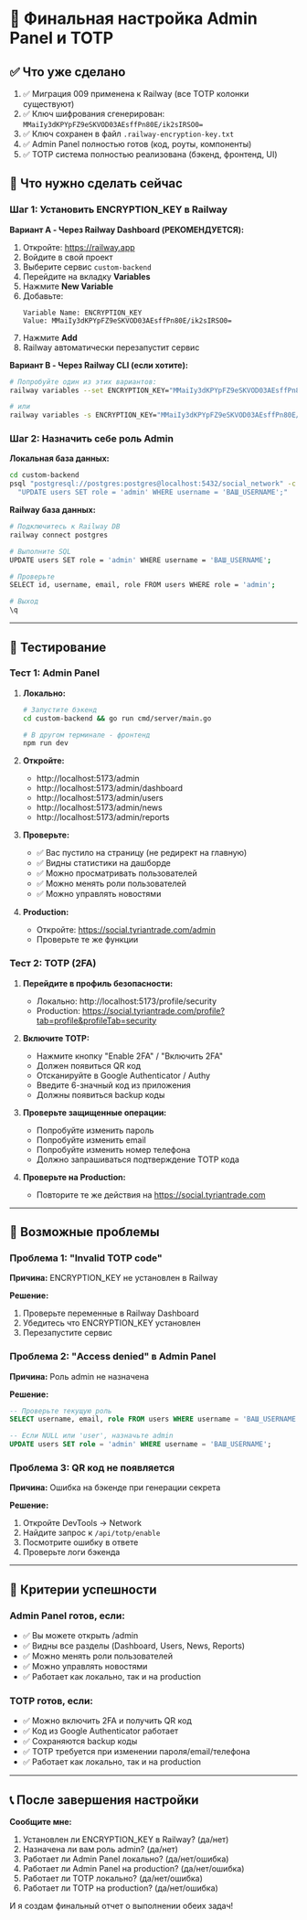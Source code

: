 # 🎯 Финальная настройка Admin Panel и TOTP

## ✅ Что уже сделано

1. ✅ Миграция 009 применена к Railway (все TOTP колонки существуют)
2. ✅ Ключ шифрования сгенерирован: `MMaiIy3dKPYpFZ9eSKVOD03AEsffPn80E/ik2sIRSO0=`
3. ✅ Ключ сохранен в файл `.railway-encryption-key.txt`
4. ✅ Admin Panel полностью готов (код, роуты, компоненты)
5. ✅ TOTP система полностью реализована (бэкенд, фронтенд, UI)

## 🔧 Что нужно сделать сейчас

### Шаг 1: Установить ENCRYPTION_KEY в Railway

**Вариант A - Через Railway Dashboard (РЕКОМЕНДУЕТСЯ):**

1. Откройте: https://railway.app
2. Войдите в свой проект
3. Выберите сервис `custom-backend`
4. Перейдите на вкладку **Variables**
5. Нажмите **New Variable**
6. Добавьте:
   ```
   Variable Name: ENCRYPTION_KEY
   Value: MMaiIy3dKPYpFZ9eSKVOD03AEsffPn80E/ik2sIRSO0=
   ```
7. Нажмите **Add**
8. Railway автоматически перезапустит сервис

**Вариант B - Через Railway CLI (если хотите):**

```bash
# Попробуйте один из этих вариантов:
railway variables --set ENCRYPTION_KEY="MMaiIy3dKPYpFZ9eSKVOD03AEsffPn80E/ik2sIRSO0="

# или
railway variables -s ENCRYPTION_KEY="MMaiIy3dKPYpFZ9eSKVOD03AEsffPn80E/ik2sIRSO0="
```

### Шаг 2: Назначить себе роль Admin

**Локальная база данных:**

```bash
cd custom-backend
psql "postgresql://postgres:postgres@localhost:5432/social_network" -c \
  "UPDATE users SET role = 'admin' WHERE username = 'ВАШ_USERNAME';"
```

**Railway база данных:**

```bash
# Подключитесь к Railway DB
railway connect postgres

# Выполните SQL
UPDATE users SET role = 'admin' WHERE username = 'ВАШ_USERNAME';

# Проверьте
SELECT id, username, email, role FROM users WHERE role = 'admin';

# Выход
\q
```

---

## 🧪 Тестирование

### Тест 1: Admin Panel

1. **Локально:**
   ```bash
   # Запустите бэкенд
   cd custom-backend && go run cmd/server/main.go
   
   # В другом терминале - фронтенд
   npm run dev
   ```

2. **Откройте:**
   - http://localhost:5173/admin
   - http://localhost:5173/admin/dashboard
   - http://localhost:5173/admin/users
   - http://localhost:5173/admin/news
   - http://localhost:5173/admin/reports

3. **Проверьте:**
   - ✅ Вас пустило на страницу (не редирект на главную)
   - ✅ Видны статистики на дашборде
   - ✅ Можно просматривать пользователей
   - ✅ Можно менять роли пользователей
   - ✅ Можно управлять новостями

4. **Production:**
   - Откройте: https://social.tyriantrade.com/admin
   - Проверьте те же функции

### Тест 2: TOTP (2FA)

1. **Перейдите в профиль безопасности:**
   - Локально: http://localhost:5173/profile/security
   - Production: https://social.tyriantrade.com/profile?tab=profile&profileTab=security

2. **Включите TOTP:**
   - Нажмите кнопку "Enable 2FA" / "Включить 2FA"
   - Должен появиться QR код
   - Отсканируйте в Google Authenticator / Authy
   - Введите 6-значный код из приложения
   - Должны появиться backup коды

3. **Проверьте защищенные операции:**
   - Попробуйте изменить пароль
   - Попробуйте изменить email
   - Попробуйте изменить номер телефона
   - Должно запрашиваться подтверждение TOTP кода

4. **Проверьте на Production:**
   - Повторите те же действия на https://social.tyriantrade.com

---

## 📝 Возможные проблемы

### Проблема 1: "Invalid TOTP code"

**Причина:** ENCRYPTION_KEY не установлен в Railway

**Решение:**
1. Проверьте переменные в Railway Dashboard
2. Убедитесь что ENCRYPTION_KEY установлен
3. Перезапустите сервис

### Проблема 2: "Access denied" в Admin Panel

**Причина:** Роль admin не назначена

**Решение:**
```sql
-- Проверьте текущую роль
SELECT username, email, role FROM users WHERE username = 'ВАШ_USERNAME';

-- Если NULL или 'user', назначьте admin
UPDATE users SET role = 'admin' WHERE username = 'ВАШ_USERNAME';
```

### Проблема 3: QR код не появляется

**Причина:** Ошибка на бэкенде при генерации секрета

**Решение:**
1. Откройте DevTools → Network
2. Найдите запрос к `/api/totp/enable`
3. Посмотрите ошибку в ответе
4. Проверьте логи бэкенда

---

## 🎉 Критерии успешности

### Admin Panel готов, если:
- ✅ Вы можете открыть /admin
- ✅ Видны все разделы (Dashboard, Users, News, Reports)
- ✅ Можно менять роли пользователей
- ✅ Можно управлять новостями
- ✅ Работает как локально, так и на production

### TOTP готов, если:
- ✅ Можно включить 2FA и получить QR код
- ✅ Код из Google Authenticator работает
- ✅ Сохраняются backup коды
- ✅ TOTP требуется при изменении пароля/email/телефона
- ✅ Работает как локально, так и на production

---

## 📞 После завершения настройки

**Сообщите мне:**
1. Установлен ли ENCRYPTION_KEY в Railway? (да/нет)
2. Назначена ли вам роль admin? (да/нет)
3. Работает ли Admin Panel локально? (да/нет/ошибка)
4. Работает ли Admin Panel на production? (да/нет/ошибка)
5. Работает ли TOTP локально? (да/нет/ошибка)
6. Работает ли TOTP на production? (да/нет/ошибка)

И я создам финальный отчет о выполнении обеих задач!
